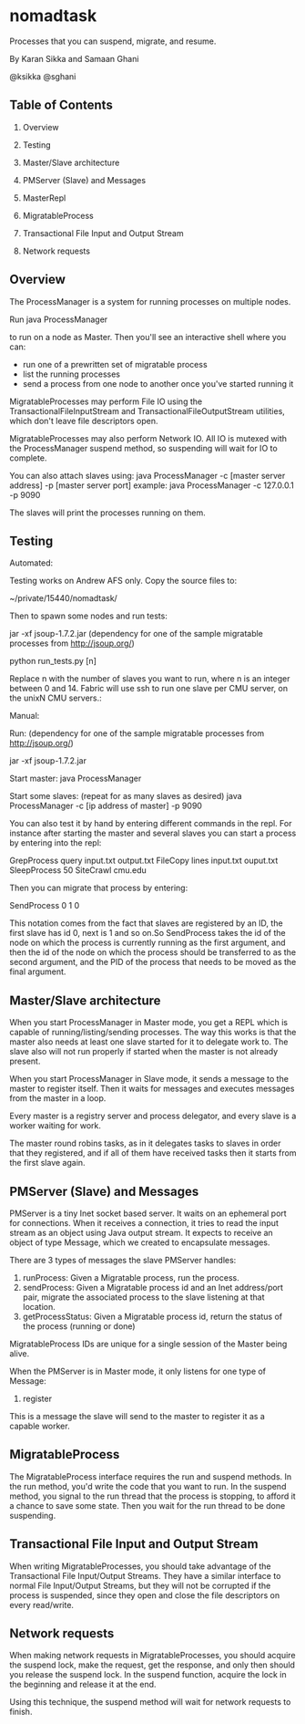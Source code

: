 nomadtask
=========

Processes that you can suspend, migrate, and resume.

By Karan Sikka and Samaan Ghani

@ksikka
@sghani

Table of Contents
----------------

1. Overview
2. Testing

3. Master/Slave architecture
4. PMServer (Slave) and Messages
5. MasterRepl

5. MigratableProcess
6. Transactional File Input and Output Stream
7. Network requests


Overview
--------

The ProcessManager is a system for running processes on multiple nodes.

Run
    java ProcessManager

to run on a node as Master. Then you'll see an interactive shell where you can:

* run one of a prewritten set of migratable process
* list the running processes
* send a process from one node to another once you've started running it 

MigratableProcesses may perform File IO using the TransactionalFileInputStream and TransactionalFileOutputStream utilities,
which don't leave file descriptors open.

MigratableProcesses may also perform Network IO. All IO is mutexed with the ProcessManager suspend method,
so suspending will wait for IO to complete.

You can also attach slaves using:
    java ProcessManager -c [master server address] -p [master server port]
    example:
    java ProcessManager -c 127.0.0.1 -p 9090

The slaves will print the processes running on them.


Testing
-------

Automated:

Testing works on Andrew AFS only. Copy the source files to:

~/private/15440/nomadtask/

Then to spawn some nodes and run tests:

jar -xf jsoup-1.7.2.jar (dependency for one of the sample migratable processes from http://jsoup.org/)

python run\_tests.py [n]

Replace n with the number of slaves you want to run, where n is an integer between 0 and 14.
Fabric will use ssh to run one slave per CMU server, on the unixN CMU servers.:

Manual:

Run: (dependency for one of the sample migratable processes from http://jsoup.org/)

jar -xf jsoup-1.7.2.jar

Start master:
java ProcessManager 

Start some slaves: (repeat for as many slaves as desired)
java ProcessManager -c [ip address of master] -p 9090

You can also test it by hand by entering different commands in the repl. For instance after starting the master and several slaves you can start a process by entering into the repl:

GrepProcess query input.txt output.txt
FileCopy lines input.txt ouput.txt
SleepProcess 50
SiteCrawl cmu.edu

Then you can migrate that process by entering:

SendProcess 0 1 0

This notation comes from the fact that slaves are registered by an ID, the first slave has id 0, next is 1 and so on.So SendProcess takes the id of the node on which the process is currently running as the first argument, and then the id of the node on which the process should be transferred to as the second argument, and the PID of the process that needs to be moved as the final argument.



Master/Slave architecture
-------------------------

When you start ProcessManager in Master mode, you get a REPL which is capable of running/listing/sending processes.
The way this works is that the master also needs at least one slave started for it to delegate work to. The slave
also will not run properly if started when the master is not already present.

When you start ProcessManager in Slave mode, it sends a message to the master to register itself.
Then it waits for messages and executes messages from the master in a loop.

Every master is a registry server and process delegator, and every slave is a worker waiting for work.

The master round robins tasks, as in it delegates tasks to slaves in order that they registered, and if all of them have received tasks then it starts from the first slave again.


PMServer (Slave) and Messages
-----------------------------

PMServer is a tiny Inet socket based server. It waits on an ephemeral port for connections. When it receives a connection,
it tries to read the input stream as an object using Java output stream. It expects to receive an object of type Message, which
we created to encapsulate messages.

There are 3 types of messages the slave PMServer handles:

1. runProcess: Given a Migratable process, run the process.
2. sendProcess: Given a Migratable process id and an Inet address/port pair, migrate the associated process to the slave listening at that location.
3. getProcessStatus: Given a Migratable process id, return the status of the process (running or done)

MigratableProcess IDs are unique for a single session of the Master being alive.


When the PMServer is in Master mode, it only listens for one type of Message:

1. register

This is a message the slave will send to the master to register it as a capable worker.


MigratableProcess
-----------------

The MigratableProcess interface requires the run and suspend methods.
In the run method, you'd write the code that you want to run.
In the suspend method, you signal to the run thread that the process is stopping, to afford it a chance to save some state.
Then you wait for the run thread to be done suspending.



Transactional File Input and Output Stream
------------------------------------------

When writing MigratableProcesses, you should take advantage of the Transactional File Input/Output Streams.
They have a similar interface to normal File Input/Output Streams, but they will not be corrupted if the process is suspended,
since they open and close the file descriptors on every read/write.


Network requests
----------------

When making network requests in MigratableProcesses, you should acquire the suspend lock, make the request, get the response, and only then should you release the suspend lock.
In the suspend function, acquire the lock in the beginning and release it at the end.

Using this technique, the suspend method will wait for network requests to finish.
